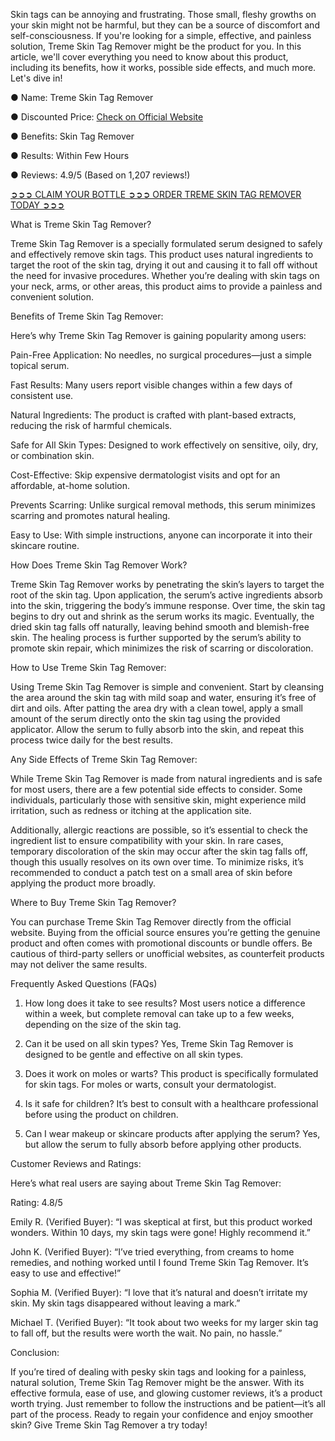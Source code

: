 Skin tags can be annoying and frustrating. Those small, fleshy growths on your skin might not be harmful, but they can be a source of discomfort and self-consciousness. If you're looking for a simple, effective, and painless solution, Treme Skin Tag Remover might be the product for you. In this article, we'll cover everything you need to know about this product, including its benefits, how it works, possible side effects, and much more. Let's dive in!

● Name: Treme Skin Tag Remover

● Discounted Price: [Check on Official Website](https://atozsupplement.com/treme-skin-tag-remover/)

‍● Benefits: Skin Tag Remover

● Results: Within Few Hours

● Reviews: 4.9/5 (Based on 1,207 reviews!)‍

[‍➲➲➲ CLAIM YOUR BOTTLE ➲➲➲ ORDER TREME SKIN TAG REMOVER TODAY ➲➲➲](https://atozsupplement.com/treme-skin-tag-remover/)

What is Treme Skin Tag Remover?

Treme Skin Tag Remover is a specially formulated serum designed to safely and effectively remove skin tags. This product uses natural ingredients to target the root of the skin tag, drying it out and causing it to fall off without the need for invasive procedures. Whether you’re dealing with skin tags on your neck, arms, or other areas, this product aims to provide a painless and convenient solution.

Benefits of Treme Skin Tag Remover:

Here’s why Treme Skin Tag Remover is gaining popularity among users:

Pain-Free Application: No needles, no surgical procedures—just a simple topical serum.

Fast Results: Many users report visible changes within a few days of consistent use.

Natural Ingredients: The product is crafted with plant-based extracts, reducing the risk of harmful chemicals.

Safe for All Skin Types: Designed to work effectively on sensitive, oily, dry, or combination skin.

Cost-Effective: Skip expensive dermatologist visits and opt for an affordable, at-home solution.

Prevents Scarring: Unlike surgical removal methods, this serum minimizes scarring and promotes natural healing.

Easy to Use: With simple instructions, anyone can incorporate it into their skincare routine.

How Does Treme Skin Tag Remover Work?

Treme Skin Tag Remover works by penetrating the skin’s layers to target the root of the skin tag. Upon application, the serum’s active ingredients absorb into the skin, triggering the body’s immune response. Over time, the skin tag begins to dry out and shrink as the serum works its magic. Eventually, the dried skin tag falls off naturally, leaving behind smooth and blemish-free skin. The healing process is further supported by the serum’s ability to promote skin repair, which minimizes the risk of scarring or discoloration.

How to Use Treme Skin Tag Remover:

Using Treme Skin Tag Remover is simple and convenient. Start by cleansing the area around the skin tag with mild soap and water, ensuring it’s free of dirt and oils. After patting the area dry with a clean towel, apply a small amount of the serum directly onto the skin tag using the provided applicator. Allow the serum to fully absorb into the skin, and repeat this process twice daily for the best results.

Any Side Effects of Treme Skin Tag Remover:

While Treme Skin Tag Remover is made from natural ingredients and is safe for most users, there are a few potential side effects to consider. Some individuals, particularly those with sensitive skin, might experience mild irritation, such as redness or itching at the application site.

Additionally, allergic reactions are possible, so it’s essential to check the ingredient list to ensure compatibility with your skin. In rare cases, temporary discoloration of the skin may occur after the skin tag falls off, though this usually resolves on its own over time. To minimize risks, it’s recommended to conduct a patch test on a small area of skin before applying the product more broadly.

Where to Buy Treme Skin Tag Remover?

You can purchase Treme Skin Tag Remover directly from the official website. Buying from the official source ensures you’re getting the genuine product and often comes with promotional discounts or bundle offers. Be cautious of third-party sellers or unofficial websites, as counterfeit products may not deliver the same results.

Frequently Asked Questions (FAQs)

1. How long does it take to see results?
Most users notice a difference within a week, but complete removal can take up to a few weeks, depending on the size of the skin tag.

2. Can it be used on all skin types?
Yes, Treme Skin Tag Remover is designed to be gentle and effective on all skin types.

3. Does it work on moles or warts?
This product is specifically formulated for skin tags. For moles or warts, consult your dermatologist.

4. Is it safe for children?
It’s best to consult with a healthcare professional before using the product on children.

5. Can I wear makeup or skincare products after applying the serum?
Yes, but allow the serum to fully absorb before applying other products.

Customer Reviews and Ratings:

Here’s what real users are saying about Treme Skin Tag Remover:

Rating: 4.8/5

Emily R. (Verified Buyer): “I was skeptical at first, but this product worked wonders. Within 10 days, my skin tags were gone! Highly recommend it.”

John K. (Verified Buyer): “I’ve tried everything, from creams to home remedies, and nothing worked until I found Treme Skin Tag Remover. It’s easy to use and effective!”

Sophia M. (Verified Buyer): “I love that it’s natural and doesn’t irritate my skin. My skin tags disappeared without leaving a mark.”

Michael T. (Verified Buyer): “It took about two weeks for my larger skin tag to fall off, but the results were worth the wait. No pain, no hassle.”

Conclusion:

If you’re tired of dealing with pesky skin tags and looking for a painless, natural solution, Treme Skin Tag Remover might be the answer. With its effective formula, ease of use, and glowing customer reviews, it’s a product worth trying. Just remember to follow the instructions and be patient—it’s all part of the process. Ready to regain your confidence and enjoy smoother skin? Give Treme Skin Tag Remover a try today!
